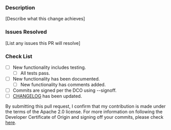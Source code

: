 ### Description
[Describe what this change achieves]

### Issues Resolved
[List any issues this PR will resolve]

### Check List
- [ ] New functionality includes testing.
  - [ ] All tests pass.
- [ ] New functionality has been documented.
  - [ ] New functionality has comments added.
- [ ] Commits are signed per the DCO using --signoff.
- [ ] [CHANGELOG](https://github.com/opensearch-project/opensearch-js/blob/main/CONTRIBUTING.md#changelog) has been updated.

By submitting this pull request, I confirm that my contribution is made under the terms of the Apache 2.0 license.
For more information on following the Developer Certificate of Origin and signing off your commits, please check [here](https://github.com/opensearch-project/opensearch-js/blob/main/CONTRIBUTING.md#developer-certificate-of-origin).